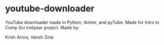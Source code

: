 # youtube-downloader
YouTube downloader made in Python, tkinter, and pyTube.
Made for Intro to Comp Sci midyear project.
Made by:

Krish Arora, Vansh Zota
